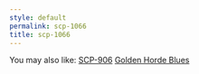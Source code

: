 ```yaml
---
style: default
permalink: scp-1066
title: scp-1066
---
```

You may also like:
[SCP-906](http://scp-wiki.net/scp-906)
[Golden Horde Blues](http://scp-wiki.net/golden-horde-blues)